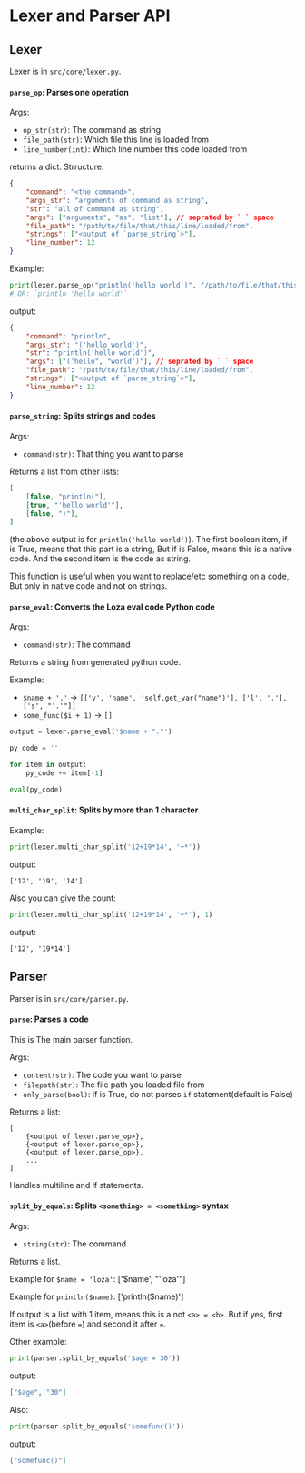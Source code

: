 # Lexer and Parser API

## Lexer
Lexer is in `src/core/lexer.py`.

#### `parse_op`: Parses one operation
Args:
- `op_str(str)`: The command as string
- `file_path(str)`: Which file this line is loaded from
- `line_number(int)`: Which line number this code loaded from

returns a dict.
Strructure:
```json
{
    "command": "<the command>",
    "args_str": "arguments of command as string",
    "str": "all of command as string",
    "args": ["arguments", "as", "list"], // seprated by ` ` space
    "file_path": "/path/to/file/that/this/line/loaded/from",
    "strings": ["<output of `parse_string`>"],
    "line_number": 12
}
```

Example:

```python
print(lexer.parse_op("println('hello world')", "/path/to/file/that/this/line/loaded/from", 12))
# OR: `println 'hello world'`
```

output:

```json
{
    "command": "println",
    "args_str": "('hello world')",
    "str": "println('hello world')",
    "args": ["('hello", "world')"], // seprated by ` ` space
    "file_path": "/path/to/file/that/this/line/loaded/from",
    "strings": ["<output of `parse_string`>"],
    "line_number": 12
}
```

#### `parse_string`: Splits strings and codes
Args:
- `command(str)`: That thing you want to parse

Returns a list from other lists:

```json
[
    [false, "println("],
    [true, "'hello world'"],
    [false, ")"],
]
```

(the above output is for `println('hello world')`).
The first boolean item, if is True, means that this part is a string,
But if is False, means this is a native code.
And the second item is the code as string.

This function is useful when you want to replace/etc something on a code,
But only in native code and not on strings.

#### `parse_eval`: Converts the Loza eval code Python code
Args:
- `command(str)`: The command

Returns a string from generated python code.

Example:
- `$name + '.'` -> `[['v', 'name', 'self.get_var("name")'], ['l', '.'], ['s', "'.'"]]`
- `some_func($i + 1)` -> `[]`

```python
output = lexer.parse_eval('$name + "."')

py_code = ''

for item in output:
    py_code += item[-1]

eval(py_code)
```

#### `multi_char_split`: Splits by more than 1 character

Example:

```python
print(lexer.multi_char_split('12+19*14', '+*'))
```

output:

```
['12', '19', '14']
```

Also you can give the count:

```python
print(lexer.multi_char_split('12+19*14', '+*'), 1)
```

output:

```
['12', '19*14']
```

## Parser
Parser is in `src/core/parser.py`.

#### `parse`: Parses a code
This is The main parser function.

Args:
- `content(str)`: The code you want to parse
- `filepath(str)`: The file path you loaded file from
- `only_parse(bool)`: if is True, do not parses `if` statement(default is False)

Returns a list:

```
[
    {<output of lexer.parse_op>},
    {<output of lexer.parse_op>},
    {<output of lexer.parse_op>},
    ...
]
```

Handles multiline and if statements.

#### `split_by_equals`: Splits `<something> = <something>` syntax
Args:
- `string(str)`: The command

Returns a list.

Example for `$name = 'loza'`: ['$name', "'loza'"]

Example for `println($name)`: ['println($name)']

If output is a list with 1 item, means this is a not `<a> = <b>`.
But if yes, first item is `<a>`(before `=`) and second it after `=`.

Other example:

```python
print(parser.split_by_equals('$age = 30'))
```

output:

```json
["$age", "30"]
```

Also:

```python
print(parser.split_by_equals('somefunc()'))
```

output:

```json
["somefunc()"]
```
